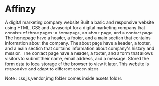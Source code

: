 # Affinzy
A digital marketing company website 
Built a basic and responsive website using HTML, CSS and Javascript for a digital marketing company that consists of three pages: a homepage, an about page, and a contact page. The homepage  have a header, a footer, and a main section that contains information about the company. The about page  have a header, a footer, and a main section that contains information about  company's history and mission. The contact page  have a header, a footer, and a form that allows visitors to submit their name, email address, and a message. Stored the form data to local storage of the browser to view it later. This website is responsive and adapt to different screen sizes.

Note : css,js,vendor,img folder comes inside assets folder.


